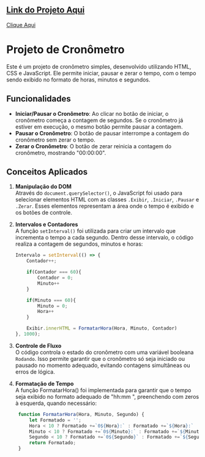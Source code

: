 ## [Link do Projeto Aqui](https://andreailton.github.io/Timer/)
[Clique Aqui](https://andreailton.github.io/Timer/)



# Projeto de Cronômetro

Este é um projeto de cronômetro simples, desenvolvido utilizando HTML, CSS e JavaScript. Ele permite iniciar, pausar e zerar o tempo, com o tempo sendo exibido no formato de horas, minutos e segundos.

## Funcionalidades

- **Iniciar/Pausar o Cronômetro**: Ao clicar no botão de iniciar, o cronômetro começa a contagem de segundos. Se o cronômetro já estiver em execução, o mesmo botão permite pausar a contagem.
- **Pausar o Cronômetro**: O botão de pausar interrompe a contagem do cronômetro sem zerar o tempo.
- **Zerar o Cronômetro**: O botão de zerar reinicia a contagem do cronômetro, mostrando "00:00:00".

## Conceitos Aplicados

1. **Manipulação do DOM**  
   Através do `document.querySelector()`, o JavaScript foi usado para selecionar elementos HTML com as classes `.Exibir`, `.Iniciar`, `.Pausar` e `.Zerar`. Esses elementos representam a área onde o tempo é exibido e os botões de controle.

2. **Intervalos e Contadores**  
   A função `setInterval()` foi utilizada para criar um intervalo que incrementa o tempo a cada segundo. Dentro desse intervalo, o código realiza a contagem de segundos, minutos e horas:

   ```javascript
   Intervalo = setInterval(() => {
       Contador++;

       if(Contador === 60){
           Contador = 0;
           Minuto++
       }

       if(Minuto === 60){
           Minuto = 0;
           Hora++
       }

       Exibir.innerHTML = FormatarHora(Hora, Minuto, Contador)
   }, 1000);

3. **Controle de Fluxo**  
O código controla o estado do cronômetro com uma variável booleana `Rodando`. Isso permite garantir que o cronômetro só seja iniciado ou pausado no momento adequado, evitando contagens simultâneas ou erros de lógica.

4. **Formatação de Tempo**  
A função FormatarHora() foi implementada para garantir que o tempo seja exibido no formato adequado de "hh:mm
", preenchendo com zeros à esquerda, quando necessário:  

   ``` javascript
    function FormatarHora(Hora, Minuto, Segundo) {
        let Formatado = '';
        Hora < 10 ? Formatado +=`0${Hora}:` : Formatado +=`${Hora}:`
        Minuto < 10 ? Formatado +=`0${Minuto}:` : Formatado +=`${Minuto}:`
        Segundo < 10 ? Formatado +=`0${Segundo}` : Formatado +=`${Segundo}`
        return Formatado;
    }  
